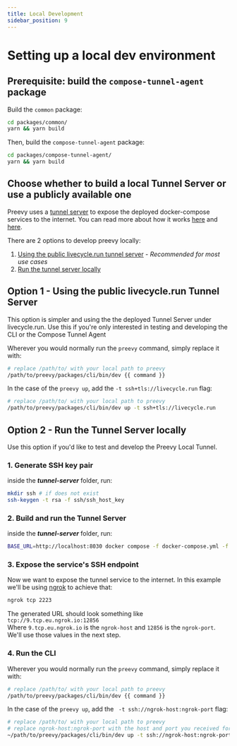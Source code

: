 ```yaml
---
title: Local Development
sidebar_position: 9
---
```


# Setting up a local dev environment

## Prerequisite: build the `compose-tunnel-agent` package

Build the `common` package:

```bash
cd packages/common/
yarn && yarn build
```

Then, build the `compose-tunnel-agent` package:

```bash
cd packages/compose-tunnel-agent/
yarn && yarn build
```


## Choose whether to build a local Tunnel Server or use a publicly available one

Preevy uses a [tunnel server](https://github.com/livecycle/preevy/tree/main/tunnel-server) to expose the deployed docker-compose services to the internet. You can read more about how it works [here](https://livecycle.io/blogs/preevy-proxy-service-1/) and [here](https://livecycle.io/blogs/preevy-proxy-service-2/).

There are 2 options to develop preevy locally:

1. [Using the public livecycle.run tunnel server](#option-1---using-the-public-livecyclerun-tunnel-server) - *Recommended for most use cases*
2. [Run the tunnel server locally](#option-2---run-the-tunnel-server-locally)


## Option 1 - Using the public livecycle.run Tunnel Server


This option is simpler and using the the deployed Tunnel Server under livecycle.run. Use this if you're only interested in testing and developing the CLI or the Compose Tunnel Agent

Wherever you would normally run the `preevy` command, simply replace it with: 

```bash
# replace /path/to/ with your local path to preevy
/path/to/preevy/packages/cli/bin/dev {{ command }}
``` 

In the case of the `preevy up`, add the `-t ssh+tls://livecycle.run` flag:

```bash
# replace /path/to/ with your local path to preevy
/path/to/preevy/packages/cli/bin/dev up -t ssh+tls://livecycle.run
``` 


## Option 2 - Run the Tunnel Server locally

Use this option if you'd like to test and develop the Preevy Local Tunnel. 

### 1. Generate SSH key pair

inside the ***tunnel-server*** folder, run:

```bash
mkdir ssh # if does not exist
ssh-keygen -t rsa -f ssh/ssh_host_key
```

### 2. Build and run the Tunnel Server

inside the ***tunnel-server*** folder, run:

```bash
BASE_URL=http://localhost:8030 docker compose -f docker-compose.yml -f docker-compose.override.yml up --build
```

### 3. Expose the service's SSH endpoint

Now we want to expose the tunnel service to the internet. In this example we'll be using [ngrok](https://ngrok.com/) to achieve that:

```bash
ngrok tcp 2223
```

The generated URL should look something like `tcp://9.tcp.eu.ngrok.io:12856`  
Where `9.tcp.eu.ngrok.io` is the `ngrok-host` and `12856` is the `ngrok-port`. We'll use those values in the next step. 

### 4. Run the CLI

Wherever you would normally run the `preevy` command, simply replace it with: 

```bash
# replace /path/to/ with your local path to preevy
/path/to/preevy/packages/cli/bin/dev {{ command }}
``` 

In the case of the `preevy up`, add the ` -t ssh://ngrok-host:ngrok-port` flag:

```bash
# replace /path/to/ with your local path to preevy
# replace ngrok-host:ngrok-port with the host and port you received for the `ngrok` command
~/path/to/preevy/packages/cli/bin/dev up -t ssh://ngrok-host:ngrok-port
```




